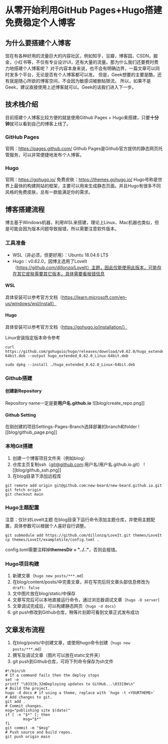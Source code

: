 # 从零开始利用GitHub Pages+Hugo搭建免费稳定个人博客



## 为什么要搭建个人博客
现在有各种好用的流量巨大的内容社区，例如知乎，豆瓣，博客园，CSDN，掘金，小红书等，不仅有专业设计UI，还有大量的流量。那为什么我们还要费时费力地搭建个人博客呢？
对于内容本身来说，也不会有明确边界，一篇文章可以同时发多个平台，无论是否有个人博客都可以发。
但是，Geek想要的主要是酷，还有就是随心所欲的博客空间，不会因为敏感词被删帖限流。
所以，如果不是Geek，建议直接使用上述博客就可以。Geek的话我们进入下一步。


## 技术栈介绍
目前搭建个人博客比较方便的就是使用Github Pages + Hugo来搭建，只要**十分钟**就可以看到自己的博客上线了。


### GitHub Pages
官网：https://pages.github.com/
Github Pages是Github官方提供的静态网页托管服务，可以非常便捷地发布个人博客。


### Hugo
官网：https://gohugo.io/
免费皮肤：https://themes.gohugo.io/
Hugo号称是世界上最快的构建网站的框架，主要可以用来生成静态页面。并且Hugo有很多不同风格的免费皮肤，总有一款能满足你的需求。


## 博客搭建流程
博主基于Windows机器，利用WSL来搭建，理论上Linux、Mac机器也类似，但是可能会因为版本问题导致报错，所以需要注意软件版本。


### 工具准备
- WSL（非必须，但更好用）：Ubuntu 18.04.6 LTS
- Hugo：v0.62.0，因博主选用了LoveIt（https://github.com/dillonzq/LoveIt）主题，因此仅能使用此版本，可能存在其它皮肤需要其它版本，具体需要看报错信息


#### WSL
具体安装可以参考官方文档（https://learn.microsoft.com/en-us/windows/wsl/install）


#### Hugo
具体安装可以参考官方文档（https://gohugo.io/installation/）

Linux安装指定版本命令参考
``` shell
curl https://github.com/gohugoio/hugo/releases/download/v0.62.0/hugo_extended_0.62.0_Linux-64bit.deb --output hugo_extended_0.62.0_Linux-64bit.deb

sudo dpkg --install ./hugo_extended_0.62.0_Linux-64bit.deb
```

### Github搭建

#### 创建新Repository
Repository name一定是要**用户名.github.io**
![[blog/create_repo.png]]

#### Github Setting
在刚创建的项目Settings-Pages-Branch选择部署的branch和folder
![[blog/github_page.png]]

### 本地Git搭建
1. 创建一个博客项目文件夹（例如blog）
2. 仓库主页复制ssh（git@github.com:用户名/用户名.github.io.git）
![[blog/github_ssh.png]]
3. 在blog目录下添加远程库
``` shell
git remote add origin git@github.com:new-beard/new-beard.github.io.git
git fetch origin
git checkout main
```

### Hugo主题配置
注意：仅针对LoveIt主题
在blog目录下运行命令添加主题仓库，并使用主题配置，具体参数可以根据个人喜好自行调整。
``` shell
git submodule add https://github.com/dillonzq/LoveIt.git themes/LoveIt
cp themes/LoveIt/exampleSite/config.toml .
```
config.toml需要注释掉**themesDir = "../.."**，否则会报错。


### Hugo项目构建
1. 新建文章（`hugo new posts/***.md`）
2. 在blog/content/posts/中完善文章，并在写完后将文章头部信息修改为`draft: false`
3. 文中图片放在blog/static/中保存
4. 文章写完后可以本地直接运行命令，通过浏览器调试文章（`hugo -D server`）
5. 文章调试完成后，可以构建静态网页（`hugo -d docs`）
6. git push修改到Github仓库，稍等片刻即可看到文章正式发布成功

## 文章发布流程
1. 在blog/posts/中创建文章，或使用hugo命令创建（`hugo new posts/***.md`）
2. 撰写及调试文章（图片可以放在static文件夹）
3. git push到Github仓库，可将下列命令保存为sh文件
``` shell
#!/bin/sh
# If a command fails then the deploy stops
set -e
printf "\033[0;32mDeploying updates to GitHub...\033[0m\n"
# Build the project.
hugo -d docs # if using a theme, replace with `hugo -t <YOURTHEME>`
# Add changes to git.
git add .
# Commit changes.
msg="publishing site $(date)"
if [ -n "$*" ]; then
        msg="$*"
fi
git commit -m "$msg"
# Push source and build repos.
git push origin main
```
